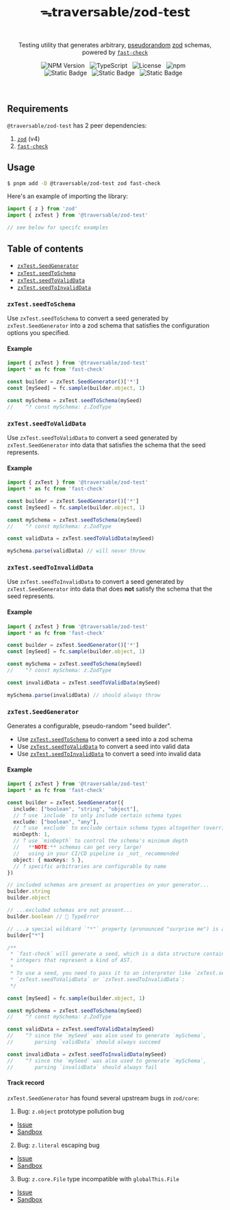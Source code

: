 <br>
<h1 align="center">ᯓ𝘁𝗿𝗮𝘃𝗲𝗿𝘀𝗮𝗯𝗹𝗲/𝘇𝗼𝗱-𝘁𝗲𝘀𝘁</h1>
<br>

<p align="center">
  Testing utility that generates arbitrary, <a href="https://en.wikipedia.org/wiki/Pseudorandomness" target="_blank">pseudorandom</a> <a href="https://zod.dev" target="_blank">zod</a> schemas, powered by <a href="https://github.com/dubzzz/fast-check" target="_blank"><code>fast-check</code></a>
</p>

<div align="center">
  <img alt="NPM Version" src="https://img.shields.io/npm/v/%40traversable%2Fzod-test?style=flat-square&logo=npm&label=npm&color=blue">
  &nbsp;
  <img alt="TypeScript" src="https://img.shields.io/badge/TypeScript-5.5%2B-blue?style=flat-square&logo=TypeScript&logoColor=4a9cf6">
  &nbsp;
  <img alt="License" src="https://img.shields.io/static/v1?label=Hippocratic%20License&message=HL3&labelColor=59636e&color=838a93">
  &nbsp;
  <img alt="npm" src="https://img.shields.io/npm/dt/@traversable/zod-test?style=flat-square">
  &nbsp;
</div>

<div align="center">
  <!-- <img alt="npm bundle size (scoped)" src="https://img.shields.io/bundlephobia/minzip/%40traversable/zod-test?style=flat-square&label=size">
  &nbsp; -->
  <img alt="Static Badge" src="https://img.shields.io/badge/%F0%9F%8C%B2-tree--shakeable-brightgreen?labelColor=white">
  &nbsp;
  <img alt="Static Badge" src="https://img.shields.io/badge/ESM-supported-2d9574?style=flat-square&logo=JavaScript">
  &nbsp;
  <img alt="Static Badge" src="https://img.shields.io/badge/CJS-supported-2d9574?style=flat-square&logo=Node.JS">
  &nbsp;
</div>
<br>
<br>

## Requirements

`@traversable/zod-test` has 2 peer dependencies:

1. [`zod`](https://zod.dev/) (v4)
2. [`fast-check`](https://fast-check.dev/)

## Usage

```bash
$ pnpm add -D @traversable/zod-test zod fast-check
```

Here's an example of importing the library:

```typescript
import { z } from 'zod'
import { zxTest } from '@traversable/zod-test'

// see below for specifc examples
```

## Table of contents

- [`zxTest.SeedGenerator`](https://github.com/traversable/schema/tree/main/packages/zod-test#zxtestseedgenerator)
- [`zxTest.seedToSchema`](https://github.com/traversable/schema/tree/main/packages/zod-test#zxtestseedtoschema)
- [`zxTest.seedToValidData`](https://github.com/traversable/schema/tree/main/packages/zod-test#zxtestseedtovaliddata)
- [`zxTest.seedToInvalidData`](https://github.com/traversable/schema/tree/main/packages/zod-test#zxtestseedtoinvaliddata)


### `zxTest.seedToSchema`

Use `zxTest.seedToSchema` to convert a seed generated by `zxTest.SeedGenerator` into a
zod schema that satisfies the configuration options you specified.

#### Example

```typescript
import { zxTest } from '@traversable/zod-test'
import * as fc from 'fast-check'

const builder = zxTest.SeedGenerator()['*']
const [mySeed] = fc.sample(builder.object, 1)

const mySchema = zxTest.seedToSchema(mySeed)
//    ^? const mySchema: z.ZodType
```

### `zxTest.seedToValidData`

Use `zxTest.seedToValidData` to convert a seed generated by `zxTest.SeedGenerator` into
data that satisfies the schema that the seed represents.

#### Example

```typescript
import { zxTest } from '@traversable/zod-test'
import * as fc from 'fast-check'

const builder = zxTest.SeedGenerator()['*']
const [mySeed] = fc.sample(builder.object, 1)

const mySchema = zxTest.seedToSchema(mySeed)
//    ^? const mySchema: z.ZodType

const validData = zxTest.seedToValidData(mySeed)

mySchema.parse(validData) // will never throw
```

### `zxTest.seedToInvalidData`

Use `zxTest.seedToInvalidData` to convert a seed generated by `zxTest.SeedGenerator` into
data that does **not** satisfy the schema that the seed represents.

#### Example

```typescript
import { zxTest } from '@traversable/zod-test'
import * as fc from 'fast-check'

const builder = zxTest.SeedGenerator()['*']
const [mySeed] = fc.sample(builder.object, 1)

const mySchema = zxTest.seedToSchema(mySeed)
//    ^? const mySchema: z.ZodType

const invalidData = zxTest.seedToValidData(mySeed)

mySchema.parse(invalidData) // should always throw
```

### `zxTest.SeedGenerator`

Generates a configurable, pseudo-random "seed builder".

- Use [`zxTest.seedToSchema`](https://github.com/traversable/schema/tree/main/packages/zod-test#zxtestseedtoschema) to convert a seed into a zod schema
- Use [`zxTest.seedToValidData`](https://github.com/traversable/schema/tree/main/packages/zod-test#zxtestseedtovaliddata) to convert a seed into valid data
- Use [`zxTest.seedToInvalidData`](https://github.com/traversable/schema/tree/main/packages/zod-test#zxtestseedtoinvaliddata) to convert a seed into invalid data

#### Example

```typescript
import { zxTest } from '@traversable/zod-test'
import * as fc from 'fast-check'

const builder = zxTest.SeedGenerator({
  include: ["boolean", "string", "object"],
  // 𐙘 use `include` to only include certain schema types
  exclude: ["boolean", "any"],
  // 𐙘 use `exclude` to exclude certain schema types altogether (overrides `include`)
  minDepth: 1,
  // 𐙘 use `minDepth` to control the schema's minimum depth
  //   **NOTE:** schemas can get very large!
  //   using in your CI/CD pipeline is _not_ recommended
  object: { maxKeys: 5 },
  // 𐙘 specific arbitraries are configurable by name
})

// included schemas are present as properties on your generator...
builder.string
builder.object

// ...excluded schemas are not present...
builder.boolean // 🚫 TypeError

// ...a special wildcard `"*"` property (pronounced "surprise me") is always present:
builder["*"]

/**
 * `fast-check` will generate a seed, which is a data structure containing
 * integers that represent a kind of AST.
 *
 * To use a seed, you need to pass it to an interpreter like `zxTest.seedToSchema`,
 * `zxTest.seedToValidData` or `zxTest.seedToInvalidData`:
 */

const [mySeed] = fc.sample(builder.object, 1)

const mySchema = zxTest.seedToSchema(mySeed)
//    ^? const mySchema: z.ZodType

const validData = zxTest.seedToValidData(mySeed)
//    ^? since the `mySeed` was also used to generate `mySchema`,
//       parsing `validData` should always succeed

const invalidData = zxTest.seedToInvalidData(mySeed)
//    ^? since the `mySeed` was also used to generate `mySchema`,
//       parsing `invalidData` should always fail
```

#### Track record

`zxTest.SeedGenerator` has found several upstream bugs in `zod/core`:

1. Bug: `z.object` prototype pollution bug
  - [Issue](https://github.com/colinhacks/zod/issues/4357)
  - [Sandbox](https://stackblitz.com/edit/vitest-dev-vitest-ypelnmjv?file=test%2Fbasic.test.ts)

2. Bug: `z.literal` escaping bug
  - [Issue](https://github.com/colinhacks/zod/issues/4894)
  - [Sandbox](https://stackblitz.com/edit/vitest-dev-vitest-w1um2qny?file=test%2Frepro.test.ts)

3. Bug: `z.core.File` type incompatible with `globalThis.File`
  - [Issue](https://github.com/colinhacks/zod/issues/4973)
  - [Sandbox](https://stackblitz.com/edit/zod-file-bug-repro?file=test%2Frepro.test.ts)
